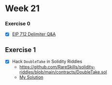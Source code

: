 # Week 21

### Exercise 0

- [x] [EIP 712 Delimiter Q&A](./eip-721-delimiter.md)

## Exercise 1

- [x] Hack `DoubleTake` in Solidity Riddles
  - https://github.com/RareSkills/solidity-riddles/blob/main/contracts/DoubleTake.sol
  - [My Solution](./https://github.com/tommyrharper/solidity-riddles/blob/main/test/DoubleTake.js)


